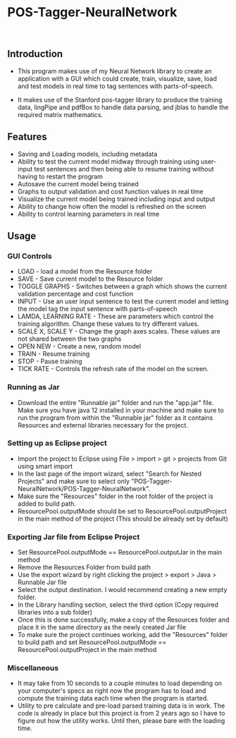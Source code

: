 # POS-Tagger-NeuralNetwork
<br>

## Introduction

* This program makes use of my Neural Network library to create an application with a GUI which could create, train, visualize, save, load and test models in real time to tag sentences with parts-of-speech. 

* It makes use of the Stanford pos-tagger library to produce the training data, lingPipe and pdfBox to handle data parsing, and jblas to handle the required matrix mathematics.

## Features

* Saving and Loading models, including metadata
* Ability to test the current model midway through training using user-input test sentences and then being able to resume training without having to restart the program
* Autosave the current model being trained
* Graphs to output validation and cost function values in real time
* Visualize the current model being trained including input and output
* Ability to change how often the model is refreshed on the screen
* Ability to control learning parameters in real time

## Usage 

### GUI Controls

* LOAD - load a model from the Resource folder
* SAVE - Save current model to the Resource folder
* TOGGLE GRAPHS - Switches between a graph which shows the current validation percentage and cost function
* INPUT - Use an user input sentence to test the current model and letting the model tag the input sentence with parts-of-speech
* LAMDA, LEARNING RATE - These are parameters which control the training algorithm. Change these values to try different values.
* SCALE X, SCALE Y - Change the graph axes scales. These values are not shared between the two graphs
* OPEN NEW - Create a new, random model
* TRAIN - Resume training
* STOP - Pause training
* TICK RATE - Controls the refresh rate of the model on the screen. 

### Running as Jar
* Download the entire "Runnable jar" folder and run the "app.jar" file. Make sure you have java 12 installed in your machine and make sure to run the program from within the "Runnable jar" folder as it contains Resources and external libraries necessary for the project.

### Setting up as Eclipse project
* Import the project to Eclipse using File > import > git > projects from Git using smart import
* In the last page of the import wizard, select "Search for Nested Projects" and make sure to select only "POS-Tagger-NeuralNetwork/POS-Tagger-NeuralNetwork".
* Make sure the "Resources" folder in the root folder of the project is added to build path.
* ResourcePool.outputMode should be set to ResourcePool.outputProject in the main method of the project (This should be already set by default)

### Exporting Jar file from Eclipse Project

* Set ResourcePool.outputMode == ResourcePool.outputJar in the main method
* Remove the Resources Folder from build path
* Use the export wizard by right clicking the project > export > Java > Runnable Jar file
* Select the output destination. I would recommend creating a new empty folder.
* In the Library handling section, select the third option (Copy required libraries into a sub folder)
* Once this is done successfully, make a copy of the Resources folder and place it in the same directory as the newly created Jar file
* To make sure the project continues working, add the "Resources" folder to build path and set ResourcePool.outputMode == ResourcePool.outputProject in the main method

### Miscellaneous

* It may take from 10 seconds to a couple minutes to load depending on your computer's specs as right now the program has to load and compute the training data each time when the program is started.
* Utility to pre calculate and pre-load parsed training data is in work. The code is already in place but this project is from 2 years ago so I have to figure out how the utility works. Until then, please bare with the loading time.
